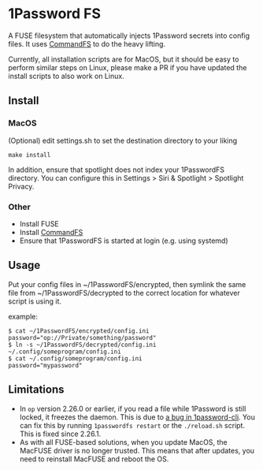 # 1Password FS

A FUSE filesystem that automatically injects 1Password secrets into config files.
It uses [CommandFS] to do the heavy lifting.

Currently, all installation scripts are for MacOS, but it should be easy to perform similar steps on Linux, please make a PR if you have updated the install scripts to also work on Linux.

## Install

### MacOS

(Optional) edit settings.sh to set the destination directory to your liking

```
make install
```

In addition, ensure that spotlight does not index your 1PasswordFS directory. You can configure this in Settings > Siri & Spotlight > Spotlight Privacy.

### Other

- Install FUSE
- Install [CommandFS]
- Ensure that 1PasswordFS is started at login (e.g. using systemd)

## Usage

Put your config files in ~/1PasswordFS/encrypted, then symlink the same file from ~/1PasswordFS/decrypted to the correct location for whatever script is using it.

example:

```
$ cat ~/1PasswordFS/encrypted/config.ini
password="op://Private/something/password"
$ ln -s ~/1PasswordFS/decrypted/config.ini ~/.config/someprogram/config.ini
$ cat ~/.config/someprogram/config.ini
password="mypassword"
```

## Limitations

* In `op` version 2.26.0 or earlier, if you read a file while 1Password is still locked, it freezes the daemon. This is due to [a bug in 1password-cli](https://1password.community/discussion/139010/cli-hangs-when-requesting-items). You can fix this by running `1passwordfs restart` or the `./reload.sh` script. This is fixed since 2.26.1.
* As with all FUSE-based solutions, when you update MacOS, the MacFUSE driver is no longer trusted. This means that after updates, you need to reinstall MacFUSE and reboot the OS.

[CommandFS]: https://github.com/JJK96/CommandFS
